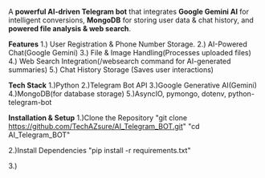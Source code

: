 A **powerful AI-driven Telegram bot** that integrates **Google Gemini AI** for intelligent conversions, **MongoDB** for storing user data & chat history, and **powered file analysis & web search**.

**Features**
1.) User Registration & Phone Number Storage.
2.) AI-Powered Chat(Google Gemini)
3.) File & Image Handling(Processes uploaded files)
4.) Web Search Integration(/websearch command for AI-generated summaries)
5.) Chat History Storage (Saves user interactions)

**Tech Stack**
1.)Python
2.)Telegram Bot API
3.)Google Generative AI(Gemini)
4.)MongoDB(for database storage)
5.)AsyncIO, pymongo, dotenv, python-telegram-bot

**Installation & Setup**
1.)Clone the Repository
"git clone https://github.com/TechAZsure/AI_Telegram_BOT.git"
"cd AI_Telegram_BOT"

2.)Install Dependencies
"pip install -r requirements.txt"

3.)
